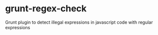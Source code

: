 grunt-regex-check
=================

Grunt plugin to detect illegal expressions in javascript code with regular expressions
